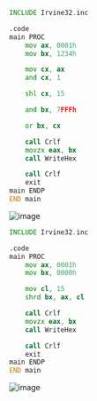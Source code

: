 ```asm
INCLUDE Irvine32.inc

.code
main PROC
    mov ax, 0001h     
    mov bx, 1234h     

    mov cx, ax
    and cx, 1         

    shl cx, 15         

    and bx, 7FFFh      

    or bx, cx

    call Crlf
    movzx eax, bx
    call WriteHex     

    call Crlf
    exit
main ENDP
END main
```
![image](https://github.com/user-attachments/assets/f2f7d187-1cf6-41c3-892e-204e1e0008cc)

```asm
INCLUDE Irvine32.inc

.code
main PROC
    mov ax, 0001h    
    mov bx, 0000h     

    mov cl, 15
    shrd bx, ax, cl    

    call Crlf
    movzx eax, bx
    call WriteHex

    call Crlf
    exit
main ENDP
END main
```
![image](https://github.com/user-attachments/assets/5ec6d983-b254-484d-8fe8-6cf74bcbcf9f)

